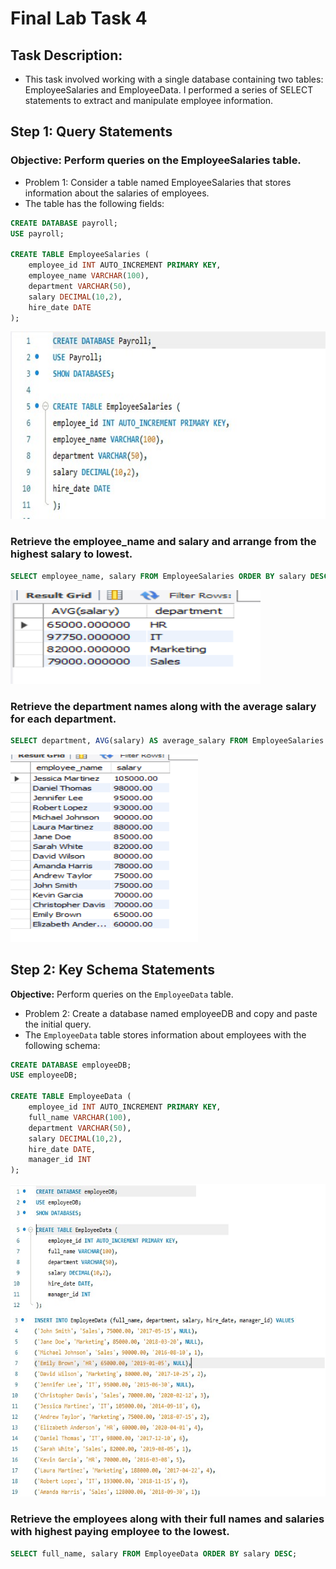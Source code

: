 # Final Lab Task 4

## Task Description:

- This task involved working with a single database containing two tables: EmployeeSalaries and EmployeeData. I performed a series of SELECT statements to extract and manipulate employee information.

## Step 1: Query Statements

### Objective: Perform queries on the EmployeeSalaries table.

- Problem 1: Consider a table named EmployeeSalaries that stores information about the salaries of employees.
- The table has the following fields:
  
```sql
CREATE DATABASE payroll;
USE payroll;

CREATE TABLE EmployeeSalaries (
    employee_id INT AUTO_INCREMENT PRIMARY KEY,
    employee_name VARCHAR(100),
    department VARCHAR(50),
    salary DECIMAL(10,2),
    hire_date DATE
);
```
<img src="Images/emp_sal_tbl.png" width="600" height="300">

### Retrieve the employee_name and salary and arrange from the highest salary to lowest.

```sql
SELECT employee_name, salary FROM EmployeeSalaries ORDER BY salary DESC;
```
<img src="Images/emp_name_salary.png" width="400" height="150">

### Retrieve the department names along with the average salary for each department.

```sql
SELECT department, AVG(salary) AS average_salary FROM EmployeeSalaries GROUP BY department;
```
<img src="Images/depart_avg_sal.png" width="300" height="300">

## Step 2: Key Schema Statements

**Objective:** Perform queries on the `EmployeeData` table.

- Problem 2: Create a database named employeeDB and copy and paste the initial query.
- The `EmployeeData` table stores information about employees with the following schema:
  
```sql
CREATE DATABASE employeeDB;
USE employeeDB;

CREATE TABLE EmployeeData (
    employee_id INT AUTO_INCREMENT PRIMARY KEY,
    full_name VARCHAR(100),
    department VARCHAR(50),
    salary DECIMAL(10,2),
    hire_date DATE,
    manager_id INT
);
```
<img src="Images/emp_data_tbl.png" width="600" height="500">

### Retrieve the employees along with their full names and salaries with highest paying employee to the lowest.

```sql
SELECT full_name, salary FROM EmployeeData ORDER BY salary DESC;
```
